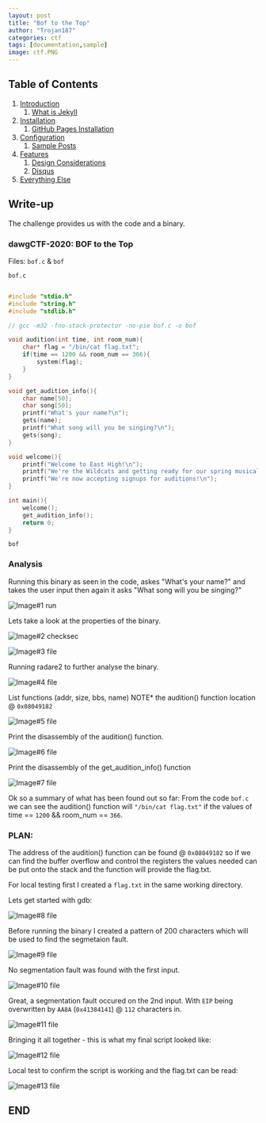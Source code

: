 ```yaml
---
layout: post
title: "Bof to the Top"
author: "Trojan187"
categories: ctf
tags: [documentation,sample]
image: ctf.PNG
---
```



## Table of Contents

1. [Introduction](#introduction)
   1. [What is Jekyll](#what-is-jekyll)
2. [Installation](#installation)
   1. [GitHub Pages Installation](#github-pages-installation)
3. [Configuration](#configuration)
   1. [Sample Posts](#sample-posts)
4. [Features](#features)
   1. [Design Considerations](#design-considerations)
   2. [Disqus](#disqus)
5. [Everything Else](#everything-else)

##  Write-up

The challenge provides us with the code and a binary.

### dawgCTF-2020: BOF to the Top

Files: `bof.c` & `bof`

`bof.c`
```c

#include "stdio.h"
#include "string.h"
#include "stdlib.h"

// gcc -m32 -fno-stack-protector -no-pie bof.c -o bof

void audition(int time, int room_num){
	char* flag = "/bin/cat flag.txt";
	if(time == 1200 && room_num == 366){
		system(flag);
	}
}

void get_audition_info(){
	char name[50];
	char song[50];
	printf("What's your name?\n");
	gets(name);
	printf("What song will you be singing?\n");
	gets(song);
}

void welcome(){
	printf("Welcome to East High!\n");
	printf("We're the Wildcats and getting ready for our spring musical\n");
	printf("We're now accepting signups for auditions!\n");
}

int main(){
	welcome();
	get_audition_info();
	return 0;
}
```

 `bof`
### Analysis

Running this binary as seen in the code, askes "What's your name?" and takes the user input then again it asks "What song will you be singing?" 

![Image#1 run](./images/dawgCTF/bin_run.PNG "Running the Bin")

Lets take a look at the properties of the binary.

![Image#2 checksec](./images/dawgCTF/checksec.PNG)

![Image#3 file](./images/dawgCTF/file.PNG)

Running radare2 to further analyse the binary.

![Image#4 file](./images/dawgCTF/r2_aaaa.PNG)

List functions (addr, size, bbs, name)
NOTE* the audition() function location @ `0x08049182`

![Image#5 file](./images/dawgCTF/r2_afl.PNG)

Print the disassembly of the audition() function.

![Image#6 file](./images/dawgCTF/r2_pdf_audition.PNG)

Print the disassembly of the get_audition_info() function

![Image#7 file](./images/dawgCTF/r2_pdf_get_audition_info.PNG)

Ok so a summary of what has been found out so far:
From the code `bof.c` we can see the audition() function will `"/bin/cat flag.txt"` if the values of time == `1200` && room_num == `366`.

### PLAN:
The address of the audition() function can be found @ `0x08049182` so if we can find the buffer overflow and control the registers the values needed can be put onto the stack and the function will provide the flag.txt. 

For local testing first I created a `flag.txt` in the same working directory.

Lets get started with gdb:

![Image#8 file](./images/dawgCTF/gdb_start.PNG)

Before running the binary I created a pattern of 200 characters which will be used to find the segmetaion fault.

![Image#9 file](./images/dawgCTF/gdb_start_pattern_create.PNG)

No segmentation fault was found with the first input.

![Image#10 file](./images/dawgCTF/gdb_no_seg_fault.PNG)

Great, a segmentation fault occured on the 2nd input. With `EIP` being overwritten by `AA8A` (`0x41384141`) @ `112` characters in.

![Image#11 file](./images/dawgCTF/gdb_seg_fault_EIP.PNG)

Bringing it all together - this is what my final script looked like:

![Image#12 file](./images/dawgCTF/final_solution.PNG)

Local test to confirm the script is working and the flag.txt can be read:

![Image#13 file](./images/dawgCTF/final.PNG)






END
---
